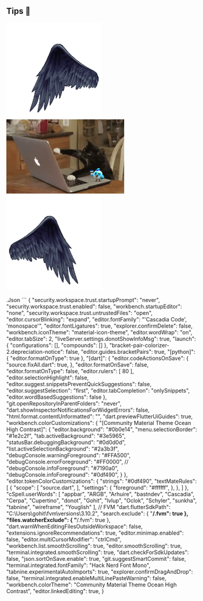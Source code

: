 ## Tips 👷
<p align=""><img src="https://github.com/bastndev/APIs_Dart_Flutter/blob/main/IMG/ala1.gif"  width="250"><img src="https://github.com/bastndev/APIs_Dart_Flutter/blob/main/IMG/@bastndev.gif"  width="310"><img src="https://github.com/bastndev/APIs_Dart_Flutter/blob/main/IMG/ala2.gif"  width="250"></p>

.Json ```
{
  "security.workspace.trust.startupPrompt": "never",
  "security.workspace.trust.enabled": false,
  "workbench.startupEditor": "none",
  "security.workspace.trust.untrustedFiles": "open",
  "editor.cursorBlinking": "expand",
  "editor.fontFamily": "'Cascadia Code', 'monospace'",
  "editor.fontLigatures": true,
  "explorer.confirmDelete": false,
  "workbench.iconTheme": "material-icon-theme",
  "editor.wordWrap": "on",
  "editor.tabSize": 2,
  "liveServer.settings.donotShowInfoMsg": true,
  "launch": {
    "configurations": [],
    "compounds": []
  },
  "bracket-pair-colorizer-2.depreciation-notice": false,
  "editor.guides.bracketPairs": true,
  "[python]": {
    "editor.formatOnType": true
  },
  "[dart]": {
    "editor.codeActionsOnSave": {
      "source.fixAll.dart": true,
    },
    "editor.formatOnSave": false,
    "editor.formatOnType": false,
    "editor.rulers": [
      80
    ],
    "editor.selectionHighlight": false,
    "editor.suggest.snippetsPreventQuickSuggestions": false,
    "editor.suggestSelection": "first",
    "editor.tabCompletion": "onlySnippets",
    "editor.wordBasedSuggestions": false
  },
  "git.openRepositoryInParentFolders": "never",
  "dart.showInspectorNotificationsForWidgetErrors": false,
  "html.format.contentUnformatted": "",
  "dart.previewFlutterUiGuides": true,
  "workbench.colorCustomizations": {
    "[Community Material Theme Ocean High Contrast]": {
      "editor.background": "#0b0e14",
      "menu.selectionBorder": "#1e2c2f",
      "tab.activeBackground": "#3e5965",
      "statusBar.debuggingBackground": "#0d0d0d",
      "list.activeSelectionBackground": "#2a3b3f",
      "debugConsole.warningForeground": "#FFA500",
      "debugConsole.errorForeground": "#FF0000",
      // "debugConsole.infoForeground": "#7190a0",
      "debugConsole.infoForeground": "#0df490",
    }
  },
  "editor.tokenColorCustomizations": {
    "strings": "#0df490",
    "textMateRules": [
      {
        "scope": [
          "source.dart",
        ],
        "settings": {
          "foreground": "#ffffff",
        },
      },
    ]
  },
  "cSpell.userWords": [
    "appbar",
    "ARGB",
    "Arhuire",
    "bastndev",
    "Cascadia",
    "Cerpa",
    "Cupertino",
    "donot",
    "Gohit",
    "lvlup",
    "Oclok",
    "Schyler",
    "sunkha",
    "tabnine",
    "wireframe",
    "Youglish"
  ],
  // FVM
  "dart.flutterSdkPath": "C:\\Users\\gohit\\fvm\\versions\\3.10.2",
  "search.exclude": {
    "**/.fvm": true
  },
  "files.watcherExclude": {
    "**/.fvm": true
  },
  "dart.warnWhenEditingFilesOutsideWorkspace": false,
  "extensions.ignoreRecommendations": true,
  "editor.minimap.enabled": false,
  "editor.multiCursorModifier": "ctrlCmd",
  "workbench.list.smoothScrolling": true,
  "editor.smoothScrolling": true,
  "terminal.integrated.smoothScrolling": true,
  "dart.checkForSdkUpdates": false,
  "json.sortOnSave.enable": true,
  "git.suggestSmartCommit": false,
  "terminal.integrated.fontFamily": "Hack Nerd Font Mono",
  "tabnine.experimentalAutoImports": true,
  "explorer.confirmDragAndDrop": false,
  "terminal.integrated.enableMultiLinePasteWarning": false,
  "workbench.colorTheme": "Community Material Theme Ocean High Contrast",
  "editor.linkedEditing": true,
}
```